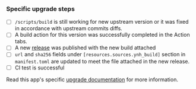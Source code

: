 ### Specific upgrade steps

- [ ] `/scripts/build` is still working for new upstream version or it was fixed in accordance with upstream commits diffs.
- [ ] A build action for this version was successfully completed in the Action tabs.
- [ ] A new [release](https://github.com/YunoHost-Apps/jsoncrack_ynh/releases) was published with the new build attached 
- [ ] `url` and `sha256` fields under `[resources.sources.ynh_build]` section in `manifest.toml` are updated to meet the file attached in the new release.
- [ ] CI test is successful

Read this app's specific [upgrade documentation](https://github.com/YunoHost-Apps/jsoncrack_ynh/wiki/How-to-apply-upstream-upgrades-to-this-package) for more information.
